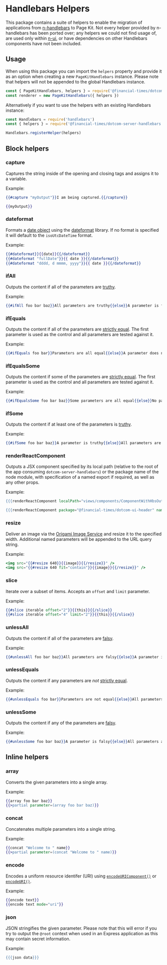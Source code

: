 # Handlebars Helpers

This package contains a suite of helpers to enable the migration of applications from [n-handlebars] to Page Kit. Not every helper provided by n-handlebars has been ported over; any helpers we could not find usage of, are used only within [n-ui], or have dependencies on other Handlebars components have not been included.

[n-ui]: https://github.com/Financial-Times/n-ui/
[n-handlebars]: https://github.com/Financial-Times/n-handlebars


## Usage

When using this package you can import the `helpers` property and provide it as an option when creating a new `PageKitHandlebars` instance. Please note that helpers will not be appended to the global Handlebars instance.

```js
const { PageKitHandlebars, helpers } = require('@financial-times/dotcom-server-handlebars')
const renderer = new PageKitHandlebars({ helpers })
```

Alternatively if you want to use the helpers with an existing Handlebars instance:

```js
const Handlebars = require('handlebars')
const { helpers } = require('@financial-times/dotcom-server-handlebars')

Handlebars.registerHelper(helpers)
```


## Block helpers

### capture

Captures the string inside of the opening and closing tags and assigns it to a variable.

Example:

```hbs
{{#capture "myOutput"}}I am being captured.{{/capture}}

{{myOutput}}
```

### dateformat

Formats a [date object] using the [dateformat] library. If no format is specified it will default to the `isoUtcDateTime` format.

Example:

```hbs
{{#dateformat}}{{date}}{{/dateformat}}
{{#dateformat "fullDate"}}{{ date }}{{/dateformat}}
{{#dateformat "dddd, d mmmm, yyyy"}}{{ date }}{{/dateformat}}
```

[date object]: https://developer.mozilla.org/en-US/docs/Web/JavaScript/Reference/Global_Objects/Date
[dateformat]: https://www.npmjs.com/package/dateformat

### ifAll

Outputs the content if all of the parameters are [truthy].

Example:

```hbs
{{#ifAll foo bar baz}}All parameters are truthy{{else}}A parameter is falsy{{/ifAll}}
```

[truthy]: https://developer.mozilla.org/en-US/docs/Glossary/Truthy

### ifEquals

Outputs the content if all of the parameters are [strictly equal]. The first parameter is used as the control and all parameters are tested against it.

Example:

```hbs
{{#ifEquals foo bar}}Parameters are all equal{{else}}A parameter does not match{{/ifEquals}}
```

[strictly equal]: https://developer.mozilla.org/en-US/docs/Web/JavaScript/Equality_comparisons_and_sameness

### ifEqualsSome

Outputs the content if some of the parameters are [strictly equal]. The first parameter is used as the control and all parameters are tested against it.

Example:

```hbs
{{#ifEqualsSome foo bar baz}}Some parameters are all equal{{else}}No parameters match{{/ifEqualsSome}}
```

### ifSome

Outputs the content if at least one of the parameters is [truthy].

Example:

```hbs
{{#ifSome foo bar baz}}A parameter is truthy{{else}}All parameters are falsy{{/ifSome}}
```

### renderReactComponent

Outputs a JSX component specified by its local path (relative to the root of the app consuming `dotcom-server-handlebars`) or the package name of the node module, with specification of a named export if required, as well as any other props.

Example:

```hbs
{{{renderReactComponent localPath="views/components/ComponentWithHbsOutput" title="This is a React component"}}}

{{{renderReactComponent package="@financial-times/dotcom-ui-header" namedExport="LogoOnly" variant="large-logo"}}}
```

### resize

Deliver an image via the [Origami Image Service] and resize it to the specified width. Additional named parameters will be appended to the URL query string.

Example:

```hbs
<img src="{{#resize 640}}{{image}}{{/resize}}" />
<img src="{{#resize 640 fit="contain"}}{{image}}{{/resize}}" />
```

[Origami Image Service]: https://www.ft.com/__origami/service/image/v2/

### slice

Iterate over a subset of items. Accepts an `offset` and `limit` parameter.

Example:

```hbs
{{#slice iterable offset="2"}}{{this}}{{/slice}}
{{#slice iterable offset="4" limit="2"}}{{this}}{{/slice}}
```

### unlessAll

Outputs the content if all of the parameters are [falsy].

Example:

```hbs
{{#unlessAll foo bar baz}}All parameters are falsy{{else}}A parameter is truthy{{/unlessAll}}
```

[falsy]: https://developer.mozilla.org/en-US/docs/Glossary/Falsy

### unlessEquals

Outputs the content if any parameters are _not_ [strictly equal].

Example:

```hbs
{{#unlessEquals foo bar}}Parameters are not equal{{else}}All parameters match{{/unlessEquals}}
```

### unlessSome

Outputs the content if any of the parameters are [falsy].

Example:

```hbs
{{#unlessSome foo bar baz}}A parameter is falsy{{else}}All parameters are truthy{{/unlessSome}}
```


## Inline helpers

### array

Converts the given parameters into a single array.

Example:

```hbs
{{array foo bar baz}}
{{>partial parameter=(array foo bar baz)}}
```

### concat

Concatenates multiple parameters into a single string.

Example:

```hbs
{{concat "Welcome to " name}}
{{>partial parameter=(concat "Welcome to " name)}}
```

### encode

Encodes a uniform resource identifer (URI) using [`encodeURIComponent()`](https://developer.mozilla.org/en-US/docs/Web/JavaScript/Reference/Global_Objects/encodeURIComponent) or [`encodeURI()`](https://developer.mozilla.org/en-US/docs/Web/JavaScript/Reference/Global_Objects/encodeURI).

Example:

```hbs
{{encode text}}
{{encode text mode="uri"}}
```

### json

JSON stringifies the given parameter. Please note that this will error if you try to output the `@root` context when used in an Express application as this may contain secret information.

Example:

```hbs
{{{json data}}}
```
